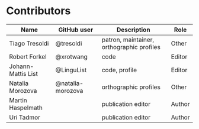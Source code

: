 # Contributors

Name | GitHub user | Description | Role |
--- | --- | --- | --- |
Tiago Tresoldi | @tresoldi | patron, maintainer, orthographic profiles | Other
Robert Forkel | @xrotwang | code | Editor
Johann-Mattis List | @LinguList | code, profile | Editor
Natalia Morozova | @natalia-morozova | orthographic profiles | Other
Martin Haspelmath | | publication editor | Author
Uri Tadmor | | publication editor | Author
